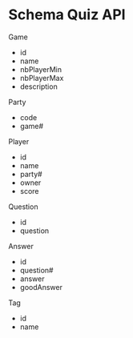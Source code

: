 Schema Quiz API
========================

Game
- id
- name
- nbPlayerMin
- nbPlayerMax
- description

Party
- code
- game#

Player
- id
- name
- party#
- owner
- score

Question
- id
- question

Answer
- id
- question#
- answer
- goodAnswer

Tag
- id
- name